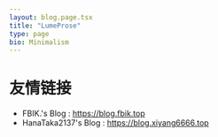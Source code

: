 ```yaml
---
layout: blog.page.tsx
title: "LumeProse"
type: page
bio: Minimalism
---
```


# 友情链接

- FBIK.'s Blog : <https://blog.fbik.top>
- HanaTaka2137's Blog : <https://blog.xiyang6666.top>
